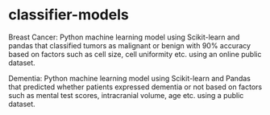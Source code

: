 # classifier-models

Breast Cancer: Python machine learning model using Scikit-learn and pandas that classified tumors as malignant or benign with 90% accuracy based on factors such as cell size, cell uniformity etc. using an online public dataset.

Dementia: Python machine learning model using Scikit-learn and Pandas that predicted whether patients expressed dementia or not based on factors such as mental test scores, intracranial volume, age etc. using a public dataset.
